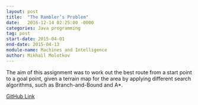 ```yaml
---
layout: post
title:  "The Rambler’s Problem"
date:   2016-12-14 02:25:00 -0000
categories: Java programming
tag: post
start-date: 2015-04-01
end-date: 2015-04-13
module-name: Machines and Intelligence
author: Mikhail Molotkov
---
```


The aim of this assignment was to work out the best route from a start point to a goal point, 
given a terrain map for the area by applying different search algorithms, such as Branch-and-Bound and A*.  


[GitHub Link][link-to]

[link-to]: https://github.com/MikhailMS/RamblerProb
